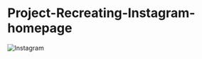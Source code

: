 
# Project-Recreating-Instagram-homepage

![Instagram](https://user-images.githubusercontent.com/95108889/159359778-7ff090ff-38ba-419c-a440-9d0c17b6d312.png)
